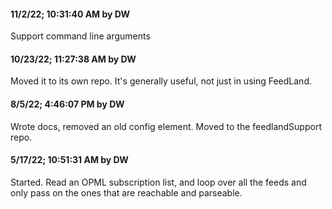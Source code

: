 #### 11/2/22; 10:31:40 AM by DW

Support command line arguments

#### 10/23/22; 11:27:38 AM by DW

Moved it to its own repo. It's generally useful, not just in using FeedLand. 

#### 8/5/22; 4:46:07 PM by DW

Wrote docs, removed an old config element. Moved to the feedlandSupport repo.

#### 5/17/22; 10:51:31 AM by DW

Started. Read an OPML subscription list, and loop over all the feeds and only pass on the ones that are reachable and parseable.

